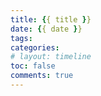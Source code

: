 ```yaml
---
title: {{ title }}
date: {{ date }}
tags:
categories:
# layout: timeline
toc: false
comments: true
---
```

